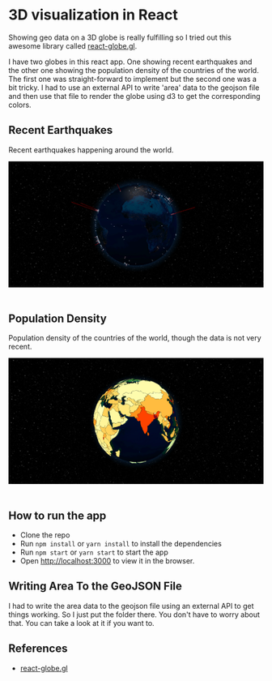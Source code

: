 # 3D visualization in React
Showing geo data on a 3D globe is really fulfilling so I tried out this awesome library called [react-globe.gl](https://github.com/vasturiano/react-globe.gl).

I have two globes in this react app. One showing recent earthquakes and the other one showing the population density of the countries of the world. The first one was straight-forward to implement but the second one was a bit tricky. I had to use an external API to write 'area' data to the geojson file and then use that file to render the globe using d3 to get the corresponding colors.

## Recent Earthquakes
Recent earthquakes happening around the world.
<br />
<div align="center">
  <img src="./readme-images/earthquake.png" alt="Image Description">
</div>
<br />

## Population Density
Population density of the countries of the world, though the data is not very recent.
<br />
<div align="center">
  <img src="./readme-images/population-density.png" alt="Image Description">
</div>
<br />

## How to run the app
- Clone the repo
- Run `npm install` or `yarn install` to install the dependencies
- Run `npm start` or `yarn start` to start the app
- Open [http://localhost:3000](http://localhost:3000) to view it in the browser.

## Writing Area To the GeoJSON File
I had to write the area data to the geojson file using an external API to get things working. So I just put the folder there. You don't have to worry about that. You can take a look at it if you want to.

## References
- [react-globe.gl](https://github.com/vasturiano/react-globe.gl)